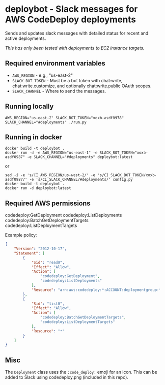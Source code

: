 # deploybot - Slack messages for AWS CodeDeploy deployments

Sends and updates slack messages with detailed status for recent and active deployments.

_This has only been tested with deployments to EC2 instance targets._

## Required environment variables

 - `AWS_REGION` - e.g., "us-east-2"
 - `SLACK_BOT_TOKEN` - Must be a bot token with chat:write, chat:write.customize, and optionally chat:write.public OAuth scopes.
 - `SLACK_CHANNEL` - Where to send the messages.

## Running locally

```shell
AWS_REGION="us-east-2" SLACK_BOT_TOKEN="xoxb-asdf0978" SLACK_CHANNEL="#deployments" ./run.py
```

## Running in docker

```shell
docker build -t deploybot .
docker run -d -e AWS_REGION="us-east-1" -e SLACK_BOT_TOKEN="xoxb-asdf0987" -e SLACK_CHANNEL="#deployments" deploybot:latest
```

or

```shell
sed -i -e 's/CI_AWS_REGION/us-west-2/' -e 's/CI_SLACK_BOT_TOKEN/xoxb-asdf0987/' -e 's/CI_SLACK_CHANNEL/#deployments/' config.py
docker build -t deploybot .
docker run -d deploybot:latest
```

## Required AWS permissions

codedeploy:GetDeployment
codedeploy:ListDeployments
codedeploy:BatchGetDeploymentTargets
codedeploy:ListDeploymentTargets

Example policy:

```json
{
    "Version": "2012-10-17",
    "Statement": [
        {
            "Sid": "read0",
            "Effect": "Allow",
            "Action": [
                "codedeploy:GetDeployment",
                "codedeploy:ListDeployments"
            ],
            "Resource": "arn:aws:codedeploy:*:ACCOUNT:deploymentgroup:*/*"
        },
        {
            "Sid": "list0",
            "Effect": "Allow",
            "Action": [
                "codedeploy:BatchGetDeploymentTargets",
                "codedeploy:ListDeploymentTargets"
            ],
            "Resource": "*"
        }
    ]
}
```

## Misc

The `Deployment` class uses the `:code_deploy:` emoji for an icon. This can be added to Slack using codedeploy.png (included in this repo).

